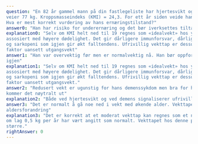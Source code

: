 ```yaml
---
question: "En 82 år gammel mann på din fastlegeliste har hjertesvikt og moderat demens. Han er 1,78 m høy og
veier 77 kg. Kroppsmasseindeks (KMI) = 24,3. For ett år siden veide han 81 kg.
Hva er mest korrekt vurdering av hans ernæringstilstand?"
answer0: "Han har risiko for underernæring og det bør iverksettes tiltak for å stoppe vekttapet"
explanation0: "Selv om KMI helt ned til 19 regnes som «idealvekt» hos yngre voksne, er KMI < 25 hos eldre
assosiert med høyere dødelighet. Det gir dårligere immunforsvar, dårligere integritet av slimhinner
og sarkopeni som igjen gir økt falltendens. Ufrivillig vekttap er dessuten en negativ prognostisk
faktor uansett utgangsvekt"
answer1: "Han var overvektig før men er normalvektig nå. Han bør oppfordres til å unngå å gå opp i vekt
igjen"
explanation1: "Selv om KMI helt ned til 19 regnes som «idealvekt» hos yngre voksne, er KMI < 25 hos eldre
assosiert med høyere dødelighet. Det gir dårligere immunforsvar, dårligere integritet av slimhinner
og sarkopeni som igjen gir økt falltendens. Ufrivillig vekttap er dessuten en negativ prognostisk
faktor uansett utgangsvekt."
answer2: "Redusert vekt er ugunstig for hans demenssykdom men bra for hjertesvikten, slik at alt i alt
kommer det nøytralt ut"
explanation2: "Både ved hjertesvikt og ved demens signaliserer ufrivillig vekttap en mer alvorlig prognose."
answer3: "Det er normalt å gå noe ned i vekt med økende alder. Vekttapet kan regnes som en fysiologisk
aldersforandring"
explanation3: "Det er korrekt at et moderat vekttap kan regnes som et normalfenomen med økende alder, opp til
om lag 0,5 kg per år har vært angitt som normalt. Vekttapet hos denne pasienten er vesentlig
større."
rightAnswer: 0
---
```



